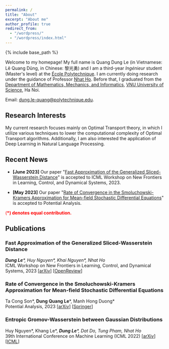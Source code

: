 ```yaml
---
permalink: /
title: "About"
excerpt: "About me"
author_profile: true
redirect_from: 
  - "/wordpress/"
  - "/wordpress/index.html"
---
```


{% include base_path %}

   
Welcome to my homepage! My full name is Quang Dung Le (in Vietnamese: Lê Quang Dũng, in Chinese: 黎光勇) and I am a third-year *Ingénieur* student (Master's level) at the [École Polytechnique](https://www.polytechnique.edu).  I am currently doing research under the guidance of Professor [Nhat Ho](https://nhatptnk8912.github.io/index.html). Before that, I graduated from the [Department of Mathematics, Mechanics, and Informatics](http://mim.hus.vnu.edu.vn), [VNU University of Science](http://hus.vnu.edu.vn), Ha Noi.

Email: dung.le-quang@polytechnique.edu. 
## Research Interests 
My current research focuses mainly on Optimal Transport theory, in which I utilize various techniques to lower the computational complexity of Optimal Transport algorithms. Additionally, I am also interested the application of Deep Learning in Natural Language Processing. 
## Recent News
- **[June 2023]** Our paper "[Fast Approximation of the Generalized Sliced-Wasserstein Distance](https://openreview.net/pdf?id=u3JeFO8G8s)" is accepted to ICML Workshop on New Frontiers in Learning, Control, and Dynamical Systems, 2023.

- **[May 2023]** Our paper "[Rate of Convergence in the Smoluchowski-Kramers Approximation for Mean-field Stochastic Differential Equations](https://link.springer.com/content/pdf/10.1007/s11118-023-10078-5.pdf)" is accepted to Potential Analysis.

<span style="color:red"> (**\*) denotes equal contribution.** </span> <br/>
## Publications
### Fast Approximation of the Generalized Sliced-Wasserstein Distance
*__Dung Le__\*, Huy Nguyen\*, Khai Nguyen\*, Nhat Ho*<br/>
ICML Workshop on New Frontiers in Learning, Control, and Dynamical Systems, 2023  [[arXiv](https://arxiv.org/abs/2210.10268)] [[OpenReview](https://openreview.net/forum?id=u3JeFO8G8s)]



### Rate of Convergence in the Smoluchowski-Kramers Approximation for Mean-field Stochastic Differential Equations
Ta Cong Son\*, __Dung Quang Le__\*, Manh Hong Duong*<br/>
Potential Analysis, 2023  [[arXiv](https://arxiv.org/pdf/2209.11967.pdf)] [[Springer](https://link.springer.com/article/10.1007/s11118-023-10078-5)]



### Entropic Gromov-Wasserstein between Gaussian Distributions
Huy Nguyen\*, Khang Le\*, *__Dung Le__\*, Dat Do, Tung Pham, Nhat Ho*<br/>
39th International Conference on Machine Learning (ICML 2022)  [[arXiv](https://arxiv.org/abs/2108.10961)] [[ICML](https://proceedings.mlr.press/v162/le22a.html)]




